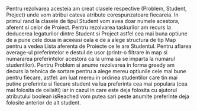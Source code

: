 Pentru rezolvarea acesteia am creat clasele respective (Problem, Student, Project) unde vom atribui cateva atribute corespunzatoare fiecareia. In primul rand la clasele de tipul Student vom avea doar numele acestora, aferent si celor de Proiect.
Pentru rezolvarea taskurilor am recurs la deducerea legaturilor dintre Student si Project astfel cea mai buna optiune de a pune cele doua in aceeasi oala e de a alege structura de tip Map pentru a vedea Lista aferenta de Proiecte ce le are Studentul.
Pentru aflarea average-ul preferintelor e destul de usor (printr-o filtrare in map si numararea preferintelor acestora ca la urma sa se imparta la numarul studentilor).
Pentru Problem si anume rezolvarea in forma greedy am decurs la tehnica de sortare pentru a alege mereu optiunile cele mai bune pentru fiecare, astfel: am luat mereu in ordinea studentilor care tin mai putine preferinte si fiecare student va lua preferinta cea mai populara (cea mai folosita de ceilalti) iar in cazul in care este deja folosita cu ajutorul atributului boolean isReached vom putea sari peste anumite preferinte deja folosite anterior de alt student.
